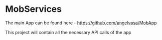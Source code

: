 # MobServices

The main App can be found here - https://github.com/angelvasa/MobApp

This project will contain all the necessary API calls of the app

